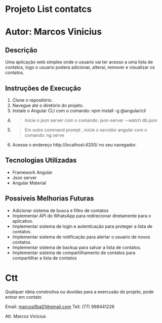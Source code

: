 # Projeto List contatcs

# Autor: Marcos Vinicius

## Descrição
Uma aplicação web simples onde o usuario vai ter acesso a uma lista de contatos, logo o usuario podera adicionar, alterar, remover e visualizar os contatos.

## Instruções de Execução
1. Clone o repositório.
2. Navegue até o diretório do projeto.
3. Instale o Angular CLI com o comando: npm install -g @angular/cli
3. > Inicie o json server com o comando: json-server --watch db.json
4. > Em outro command prompt , inicie o servidor angular com o comando: ng serve
5.  Acesse o endereço http://localhost:4200/ no seu navegador.

## Tecnologias Utilizadas
- Framework Angular
- Json server
- Angular Material

## Possíveis Melhorias Futuras
- Adicionar sistema de busca e filtro de contatos
- Implementar API do WhatsApp para redirecionar diretamente para o aplicativo.
- Implementar sistema de login e autenticação para proteger a lista de contatos.
- Implementar sistema de notificação para alertar o usuario de novos contatos.
- Implementar sistema de backup para salvar a lista de contatos.
- Implementar sistema de compartilhamento de contatos para compartilhar a lista de contatos

# Ctt

Qualquer ideia construtiva ou duvidas para a exercusão do projeto, pode entrar em contato

Email: marcosifba01@gmail.com
Tell: (77) 998441226

Att. Marcos Vinícius




